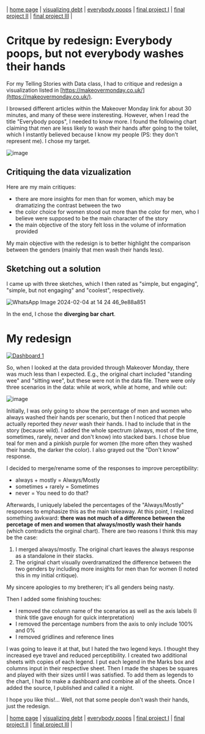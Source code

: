 | [home page](https://chrisbori.github.io/My-Online-Portfolio/) | [visualizing debt](https://chrisbori.github.io/My-Online-Portfolio/visualizing-government-debt) | [everybody poops](https://chrisbori.github.io/My-Online-Portfolio/critique-by-design) | [final project I](https://chrisbori.github.io/My-Online-Portfolio/final-project-part-one) | [final project II](https://chrisbori.github.io/My-Online-Portfolio/final-project-part-two) | [final project III](https://chrisbori.github.io/My-Online-Portfolio/final-project-part-three) |

# Critque by redesign: Everybody poops, but not everybody washes their hands
For my Telling Stories with Data class, I had to critique and redesign a visualization listed in [https://makeovermonday.co.uk/](https://makeovermonday.co.uk/).

I browsed different articles within the Makeover Monday link for about 30 minutes, and many of these were insteresting. However, when I read the title "Everybody poops", I needed to know more. I found the following chart claiming that men are less likely to wash their hands after going to the toilet, which I instantly believed because I know my people (PS: they don't represent me). I chose my target. 

![image](https://github.com/chrisbori/My-Online-Portfolio/assets/157328962/94488024-1aca-4e74-b6bc-834cdd40ede2)

## Critiquing the data vizualization
Here are my main critiques:
* there are more insights for men than for women, which may be dramatizing the contrast between the two
* the color choice for women stood out more than the color for men, who I believe were supposed to be the main character of the story
* the main objective of the story felt loss in the volume of information provided

My main objective with the redesign is to better highlight the comparison between the genders (mainly that men wash their hands less).

## Sketching out a solution
I came up with three sketches, which I then rated as "simple, but engaging", "simple, but not engaging" and "coolest", respectively. 

![WhatsApp Image 2024-02-04 at 14 24 46_9e88a851](https://github.com/chrisbori/My-Online-Portfolio/assets/157328962/7a21bf78-e7c4-4474-b29c-461471b6618a)


In the end, I chose the **diverging bar chart**.

# My redesign
               
<div class='tableauPlaceholder' id='viz1710472804168' style='position: relative'><noscript><a href='#'><img alt='Dashboard 1 ' src='https:&#47;&#47;public.tableau.com&#47;static&#47;images&#47;Ev&#47;Everybodypoops_17072770360450&#47;Dashboard1&#47;1_rss.png' style='border: none' /></a></noscript><object class='tableauViz'  style='display:none;'><param name='host_url' value='https%3A%2F%2Fpublic.tableau.com%2F' /> <param name='embed_code_version' value='3' /> <param name='site_root' value='' /><param name='name' value='Everybodypoops_17072770360450&#47;Dashboard1' /><param name='tabs' value='no' /><param name='toolbar' value='yes' /><param name='static_image' value='https:&#47;&#47;public.tableau.com&#47;static&#47;images&#47;Ev&#47;Everybodypoops_17072770360450&#47;Dashboard1&#47;1.png' /> <param name='animate_transition' value='yes' /><param name='display_static_image' value='yes' /><param name='display_spinner' value='yes' /><param name='display_overlay' value='yes' /><param name='display_count' value='yes' /><param name='language' value='en-US' /></object></div>      
<script type='text/javascript'>            
  var divElement = document.getElementById('viz1710472804168');            
  var vizElement = divElement.getElementsByTagName('object')[0];   
  if ( divElement.offsetWidth > 800 ) { vizElement.style.width='1000px';vizElement.style.height='827px';} else if ( divElement.offsetWidth > 500 ) { vizElement.style.width='1000px';vizElement.style.height='827px';} else { vizElement.style.width='100%';vizElement.style.height='727px';}       
  var scriptElement = document.createElement('script');            
  scriptElement.src = 'https://public.tableau.com/javascripts/api/viz_v1.js';            
  vizElement.parentNode.insertBefore(scriptElement, vizElement);      
</script>



So, when I looked at the data provided through Makeover Monday, there was much less than I expected. E.g., the original chart included "standing wee" and "sitting wee", but these were not in the data file. There were only three scenarios in the data: while at work, while at home, and while out:

![image](https://github.com/chrisbori/My-Online-Portfolio/assets/157328962/2341fa73-64c4-4bb7-bfbc-d2c2f9cf9c14)

Initially, I was only going to show the percentage of men and women who always washed their hands per scenario, but then I noticed that people actually reported they _never_ wash their hands. I had to include that in the story (because wild). I added the whole spectrum (always, most of the time, sometimes, rarely, never and don't know) into stacked bars. I chose blue teal for men and a pinkish purple for women (the more often they washed their hands, the darker the color). I also grayed out the "Don't know" response. 

I decided to merge/rename some of the responses to improve perceptibility:
* always + mostly = Always/Mostly
* sometimes + rarely = Sometimes
* never = You need to do that?

Afterwards, I uniquely labeled the percentages of the "Always/Mostly" responses to emphasize this as the main takeaway. At this point, I realized something awkward: **there was not much of a difference between the percetage of men and women that always/mostly wash their hands** (which contradicts the orginal chart). There are two reasons I think this may be the case:
1. I merged always/mostly. The original chart leaves the always response as a standalone in their stacks.
2. The original chart visually overdramatized the difference between the two genders by including more insights for men than for women (I noted this in my initial critique). 

My sincere apologies to my bretheren; it's all genders being nasty. 

Then I added some finishing touches:
* I removed the column name of the scenarios as well as the axis labels (I think title gave enough for quick interpretation)
* I removed the percentage numbers from the axis to only include 100% and 0%
* I removed gridlines and reference lines

I was going to leave it at that, but I hated the two legend keys. I thought they increased eye travel and reduced perceptibility. I created two additional sheets with copies of each legend. I put each legend in the Marks box and columns input in their respective sheet. Then I made the shapes be squares and played with their sizes until I was satisfied. To add them as legends to the chart, I had to make a dashboard and combine all of the sheets. Once I added the source, I published and called it a night.

I hope you like this!... Well, not that some people don't wash their hands, just the redesign. 

| [home page](https://chrisbori.github.io/My-Online-Portfolio/) | [visualizing debt](https://chrisbori.github.io/My-Online-Portfolio/visualizing-government-debt) | [everybody poops](https://chrisbori.github.io/My-Online-Portfolio/critique-by-design) | [final project I](https://chrisbori.github.io/My-Online-Portfolio/final-project-part-one) | [final project II](https://chrisbori.github.io/My-Online-Portfolio/final-project-part-two) | [final project III](https://chrisbori.github.io/My-Online-Portfolio/final-project-part-three) |
